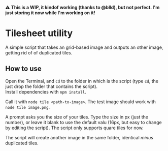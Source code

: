⚠️ **This is a WIP, it kindof working (thanks to @blld), but not perfect. I'm just storing it now while I'm working on it!**      

# Tilesheet utility

A simple script that takes an grid-based image and outputs an other image, getting rid of of duplicated tiles.  

## How to use    

Open the Terminal, and `cd` to the folder in which is the script (type `cd`, the just drop the folder that contains the script).  
Install dependencies with `npm install`.  

Call it with `node tile <path-to-image>`. The test image should work with `node tile image.png`.  

A prompt asks you the size of your tiles. Type the size in px (just the number), or leave it blank to use the default valu (16px, but easy to change by editing the script). The script only supports quare tiles for now.  

The script will create another image in the same folder, identical *minus* duplicated tiles.
